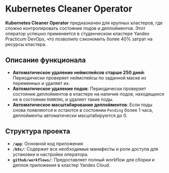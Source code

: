 # Kubernetes Cleaner Operator

**Kubernetes Cleaner Operator** предназначен для крупных кластеров, где сложно контролировать состояние подов и деплойментов. Этот оператор успешно применяется в студенческом кластере Yandex Practicum DevOps, что позволило сэкономить более 40% затрат на ресурсы кластера.

## Описание функционала

- **Автоматическое удаление неймспейсов старше 250 дней**: Периодически проверяет неймспейсы по заданной маске из переменных и удаляет их.
- **Автоматическое удаление подов**: Периодически проверяет состояние деплойментов в кластере на наличие подов, находящихся не в состоянии `RUNNING`, и удаляет такие поды.
- **Автоматическое масштабирование деплойментов**: Если поды снова появляются и остаются в состоянии `Pending` более 1 часа, деплойменты автоматически масштабируются до 0.

## Структура проекта

- **`/app`**: Основной код приложения
- **`/k8s/`**: Содержит все необходимые манифесты и роли доступа для установки и настройки оператора.
- **`github/workflows/`**: Предоставляет полный workflow для сборки и деплоя приложения в кластер Yandex Cloud.

